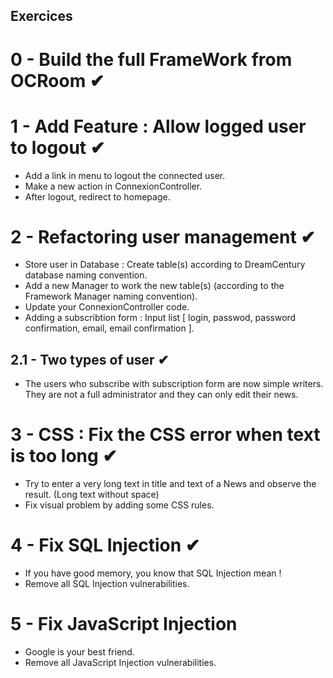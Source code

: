 ## Exercices

# 0 - Build the full FrameWork from OCRoom &#10004;

# 1 - Add Feature : Allow logged user to logout &#10004;
* Add a link in menu to logout the connected user. 
* Make a new action in ConnexionController.
* After logout, redirect to homepage. 

# 2 - Refactoring user management &#10004;
* Store user in Database : Create table(s) according to DreamCentury database naming convention.
* Add a new Manager to work the new table(s) (according to the Framework Manager naming convention).
* Update your ConnexionController code.
* Adding a subscribtion form : Input list [ login, passwod, password confirmation, email, email confirmation ].

## 2.1 - Two types of user &#10004;
* The users who subscribe with subscription form are now simple writers. They are not a full administrator and they can only edit their news.

# 3 - CSS : Fix the CSS error when text is too long &#10004;
* Try to enter a very long text in title and text of a News and observe the result. (Long text without space)
* Fix visual problem by adding some CSS rules.

# 4 - Fix SQL Injection &#10004;
* If you have good memory, you know that SQL Injection mean ! 
* Remove all SQL Injection vulnerabilities. 

# 5 - Fix JavaScript Injection 
* Google is your best friend.
* Remove all JavaScript Injection vulnerabilities. 
